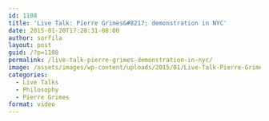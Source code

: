```yaml
---
id: 1108
title: 'Live Talk: Pierre Grimes&#8217; demonstration in NYC'
date: 2015-01-20T17:28:31-08:00
author: sorfila
layout: post
guid: /?p=1108
permalink: /live-talk-pierre-grimes-demonstration-in-nyc/
image: /assets/images/wp-content/uploads/2015/01/Live-Talk-Pierre-Grimes-demonstration-in-NYC.jpg
categories:
  - Live Talks
  - Philosophy
  - Pierre Grimes
format: video
---
```

